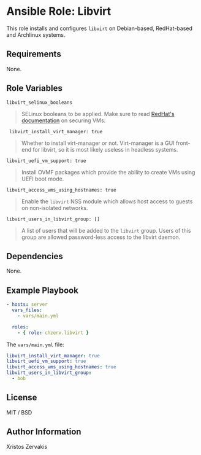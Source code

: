 # Ansible Role: Libvirt

This role installs and configures `libvirt` on Debian-based, RedHat-based and Archlinux systems.

## Requirements

None.

## Role Variables

`libvirt_selinux_booleans`

> SELinux booleans to be applied. Make sure to read [RedHat's documentation](https://access.redhat.com/documentation/en-us/red_hat_enterprise_linux/8/html-single/configuring_and_managing_virtualization/index#virtualization-booleans-in-rhel-8_securing-virtual-machines-in-rhel-8) on securing VMs. 

` libvirt_install_virt_manager: true`

> Whether to install virt-manager or not. Virt-manager is a GUI front-end for libvirt, so it is most likely
> useless in headless systems.

`libvirt_uefi_vm_support: true`

> Install OVMF packages which provide the ability to create VMs using UEFI boot mode.

`libvirt_access_vms_using_hostnames: true`

> Enable the `libvirt` NSS module which allows host access to guests on non-isolated networks.

`libvirt_users_in_libvirt_group: []`

> A list of users that will be added to the `libvirt` group. Users of this group are allowed password-less access
> to the libvirt daemon.

## Dependencies

None.

## Example Playbook

```yaml
- hosts: server
  vars_files:
    - vars/main.yml

  roles:
    - { role: chzerv.libvirt }
```

The `vars/main.yml` file:

```yaml
libvirt_install_virt_manager: true
libvirt_uefi_vm_support: true
libvirt_access_vms_using_hostnames: true
libvirt_users_in_libvirt_group:
  - bob
```

## License

MIT / BSD

## Author Information

Xristos Zervakis
